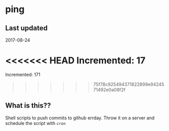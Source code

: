 # ping

## Last updated
2017-08-24

<<<<<<< HEAD
Incremented: 17
=======
Incremented: 171
>>>>>>> 75f78c925494371822899e9424571492e0a08f2f

## What is this?? 
Shell scripts to push commits to github errday. Throw it on a server and schedule the script with `cron`
